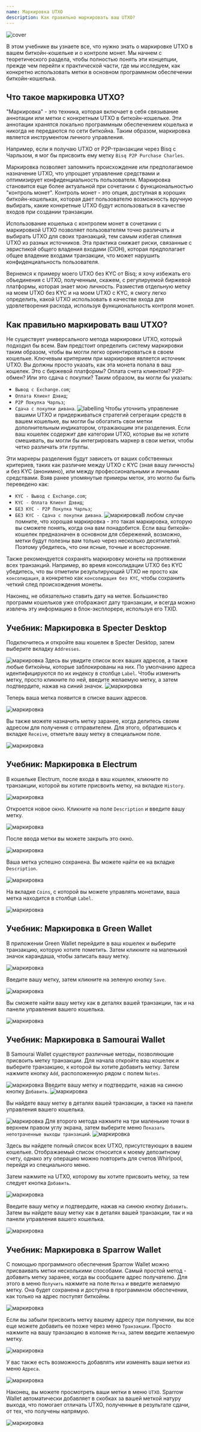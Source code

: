 ```yaml
---
name: Маркировка UTXO
description: Как правильно маркировать ваш UTXO?
---
```

![cover](assets/cover.webp)

В этом учебнике вы узнаете все, что нужно знать о маркировке UTXO в вашем биткойн-кошельке и о контроле монет. Мы начнем с теоретического раздела, чтобы полностью понять эти концепции, прежде чем перейти к практической части, где мы исследуем, как конкретно использовать метки в основном программном обеспечении биткойн-кошелька.

## Что такое маркировка UTXO?
"Маркировка" - это техника, которая включает в себя связывание аннотации или метки с конкретным UTXO в биткойн-кошельке. Эти аннотации хранятся локально программным обеспечением кошелька и никогда не передаются по сети биткойна. Таким образом, маркировка является инструментом личного управления.

Например, если я получаю UTXO от P2P-транзакции через Bisq с Чарльзом, я мог бы присвоить ему метку `Bisq P2P Purchase Charles`.

Маркировка позволяет запомнить происхождение или предполагаемое назначение UTXO, что упрощает управление средствами и оптимизирует конфиденциальность пользователя. Маркировка становится еще более актуальной при сочетании с функциональностью "контроль монет". Контроль монет - это опция, доступная в хороших биткойн-кошельках, которая дает пользователю возможность вручную выбирать, какие конкретные UTXO будут использоваться в качестве входов при создании транзакции.

Использование кошелька с контролем монет в сочетании с маркировкой UTXO позволяет пользователям точно различать и выбирать UTXO для своих транзакций, тем самым избегая слияния UTXO из разных источников. Эта практика снижает риски, связанные с эвристикой общего владения входами (CIOH), которая предполагает общее владение входами транзакции, что может нарушить конфиденциальность пользователя.

Вернемся к примеру моего UTXO без KYC от Bisq; я хочу избежать его объединения с UTXO, полученным, скажем, с регулируемой биржевой платформы, которая знает мою личность. Разместив отдельную метку на моем UTXO без KYC и на моем UTXO с KYC, я смогу легко определить, какой UTXO использовать в качестве входа для удовлетворения расхода, используя функциональность контроля монет.

## Как правильно маркировать ваш UTXO?
Не существует универсального метода маркировки UTXO, который подходил бы всем. Вам предстоит определить систему маркировки таким образом, чтобы вы могли легко ориентироваться в своем кошельке.
Ключевым критерием при маркировке является источник UTXO. Вы должны просто указать, как эта монета попала в ваш кошелек. Это с биржевой платформы? Оплата счета клиентом? P2P-обмен? Или это сдача с покупки? Таким образом, вы могли бы указать:
- `Вывод с Exchange.com`;
- `Оплата Клиент Дэвид`;
- `P2P Покупка Чарльз`;
- `Сдача с покупки дивана`.
![labelling](assets/en/1.webp)
Чтобы уточнить управление вашими UTXO и придерживаться стратегий сегрегации средств в вашем кошельке, вы могли бы обогатить свои метки дополнительным индикатором, отражающим эти разделения. Если ваш кошелек содержит две категории UTXO, которые вы не хотите смешивать, вы могли бы интегрировать маркер в свои метки, чтобы четко различать эти группы.

Эти маркеры разделения будут зависеть от ваших собственных критериев, таких как различие между UTXO с KYC (зная вашу личность) и без KYC (анонимно), или между профессиональными и личными средствами. Взяв ранее упомянутые примеры меток, это могло бы быть переведено как:
- `KYC - Вывод с Exchange.com`;
- `KYC - Оплата Клиент Дэвид`;
- `БЕЗ KYC - P2P Покупка Чарльз`;
- `БЕЗ KYC - Сдача с покупки дивана`.
![маркировка](assets/en/2.webp)В любом случае помните, что хорошая маркировка - это такая маркировка, которую вы сможете понять, когда она вам понадобится. Если ваш биткойн-кошелек предназначен в основном для сбережений, возможно, метки будут полезны вам только через несколько десятилетий. Поэтому убедитесь, что они ясные, точные и всесторонние.

Также рекомендуется сохранять маркировку монеты на протяжении всех транзакций. Например, во время консолидации UTXO без KYC убедитесь, что вы отметили результирующий UTXO не просто как `консолидация`, а конкретно как `консолидация без KYC`, чтобы сохранить четкий след происхождения монеты.

Наконец, не обязательно ставить дату на метке. Большинство программ кошельков уже отображают дату транзакции, и всегда можно извлечь эту информацию в блок-эксплорере, используя его TXID.

## Учебник: Маркировка в Specter Desktop

Подключитесь и откройте ваш кошелек в Specter Desktop, затем выберите вкладку `Addresses`.

![маркировка](assets/notext/3.webp)
Здесь вы увидите список всех ваших адресов, а также любые биткойны, которые заблокированы на них. По умолчанию адреса идентифицируются по их индексу в столбце `Label`. Чтобы изменить метку, просто кликните по ней, введите желаемую метку, а затем подтвердите, нажав на синий значок.
![маркировка](assets/notext/4.webp)

Теперь ваша метка появится в списке ваших адресов.

![маркировка](assets/notext/5.webp)

Вы также можете назначить метку заранее, когда делитесь своим адресом для получения с отправителем. Для этого, обратившись к вкладке `Receive`, отметьте вашу метку в специальном поле.

![маркировка](assets/notext/6.webp)

## Учебник: Маркировка в Electrum

В кошельке Electrum, после входа в ваш кошелек, кликните по транзакции, которой вы хотите присвоить метку, на вкладке `History`.

![маркировка](assets/notext/7.webp)

Откроется новое окно. Кликните на поле `Description` и введите вашу метку.

![маркировка](assets/notext/8.webp)

После ввода метки вы можете закрыть это окно.

![маркировка](assets/notext/9.webp)

Ваша метка успешно сохранена. Вы можете найти ее на вкладке `Description`.

![маркировка](assets/notext/10.webp)

На вкладке `Coins`, с которой вы можете управлять монетами, ваша метка находится в столбце `Label`.

![маркировка](assets/notext/11.webp)

## Учебник: Маркировка в Green Wallet

В приложении Green Wallet перейдите в ваш кошелек и выберите транзакцию, которую хотите пометить. Затем кликните на маленький значок карандаша, чтобы записать вашу метку.

![маркировка](assets/notext/12.webp)

Введите вашу метку, затем кликните на зеленую кнопку `Save`.

![маркировка](assets/notext/13.webp)

Вы сможете найти вашу метку как в деталях вашей транзакции, так и на панели управления вашего кошелька.

![маркировка](assets/notext/14.webp)

## Учебник: Маркировка в Samourai Wallet

В Samourai Wallet существуют различные методы, позволяющие присвоить метку транзакции. Для начала откройте ваш кошелек и выберите транзакцию, к которой вы хотите добавить метку. Затем нажмите кнопку `Add`, расположенную рядом с полем `Notes`.

![маркировка](assets/notext/15.webp)
Введите вашу метку и подтвердите, нажав на синюю кнопку `Добавить`.
![маркировка](assets/notext/16.webp)

Вы найдете вашу метку в деталях вашей транзакции, а также на панели управления вашего кошелька.

![маркировка](assets/notext/17.webp)
Для второго метода нажмите на три маленькие точки в верхнем правом углу экрана, затем выберите меню `Показать непотраченные выходы транзакций`.
![маркировка](assets/notext/18.webp)

Здесь вы найдете полный список всех UTXO, присутствующих в вашем кошельке. Отображаемый список относится к моему депозитному счету, однако эту операцию можно повторить для счетов Whirlpool, перейдя из специального меню.

Затем нажмите на UTXO, которому вы хотите присвоить метку, за тем следует кнопка `Добавить`.

![маркировка](assets/notext/19.webp)

Введите вашу метку и подтвердите, нажав на синюю кнопку `Добавить`. Затем вы найдете вашу метку как в деталях вашей транзакции, так и на панели управления вашего кошелька.

![маркировка](assets/notext/20.webp)

## Учебник: Маркировка в Sparrow Wallet

С помощью программного обеспечения Sparrow Wallet можно присваивать метки несколькими способами. Самый простой метод - добавить метку заранее, когда вы сообщаете адрес получателю. Для этого в меню `Получить` нажмите на поле `Метка` и введите желаемую метку. Она будет сохранена и доступна в программном обеспечении, как только на адрес поступят биткойны.

![маркировка](assets/notext/21.webp)

Если вы забыли присвоить метку вашему адресу при получении, вы все еще можете добавить ее позже через меню `Транзакции`. Просто нажмите на вашу транзакцию в колонке `Метка`, затем введите желаемую метку.

![маркировка](assets/notext/22.webp)

У вас также есть возможность добавлять или изменять ваши метки из меню `Адреса`.

![маркировка](assets/notext/23.webp)

Наконец, вы можете просмотреть ваши метки в меню `UTXO`. Sparrow Wallet автоматически добавляет в скобках за вашей меткой натуру выхода, что помогает отличать UTXO, полученные в результате сдачи, от тех, что получены напрямую.

![маркировка](assets/notext/24.webp)